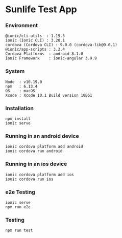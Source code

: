 # Sunlife Test App

### Environment
```
@ionic/cli-utils  : 1.19.3
ionic (Ionic CLI) : 3.20.1
cordova (Cordova CLI) : 9.0.0 (cordova-lib@9.0.1)
@ionic/app-scripts : 3.2.4
Cordova Platforms  : android 8.1.0
Ionic Framework    : ionic-angular 3.9.9
```

### System

```
Node  : v10.19.0
npm   : 6.13.4
OS    : macOS
Xcode : Xcode 10.1 Build version 10B61
```

### Installation

```
npm install
ionic serve
```


### Running in an android device

```
ionic cordova platform add android
ionic cordova run android
```

### Running in an ios device

```
ionic cordova platform add ios
ionic cordova run ios
```

### e2e Testing

```
ionic serve
npm run e2e
```

### Testing

```
npm run test
```

